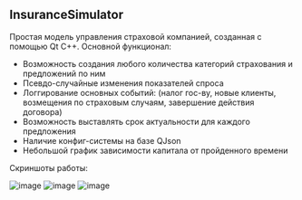 ## InsuranceSimulator
Простая модель управления страховой компанией, созданная с помощью Qt C++. Основной функционал:
* Возможность создания любого количества категорий страхования и предложений по ним
* Псевдо-случайные изменения показателей спроса
* Логгирование основных событий: (налог гос-ву, новые клиенты, возмещения по страховым случаям, завершение действия договора)
* Возможность выставлять срок актуальности для каждого предложения
* Наличие конфиг-системы на базе QJson
* Небольшой график зависимости капитала от пройденного времени

Скриншоты работы:

![image](https://github.com/Irval1337/InsuranceSimulator/assets/56792892/79d8a387-fee6-4c32-b170-63adc6929554)
![image](https://github.com/Irval1337/InsuranceSimulator/assets/56792892/bde70574-e8c9-41e6-b7b4-023b9a75847b)
![image](https://github.com/Irval1337/InsuranceSimulator/assets/56792892/786c243c-3ca7-4522-a9f4-c02d7932073f)
